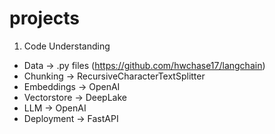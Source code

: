 # projects
1. Code Understanding 
- Data -> .py files (https://github.com/hwchase17/langchain)
- Chunking -> RecursiveCharacterTextSplitter
- Embeddings -> OpenAI 
- Vectorstore -> DeepLake 
- LLM -> OpenAI 
- Deployment -> FastAPI